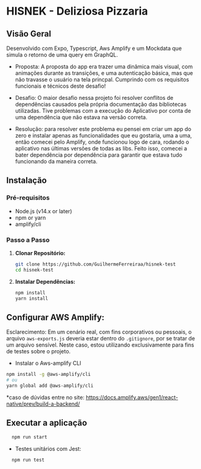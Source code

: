 # HISNEK - Deliziosa Pizzaria

## Visão Geral
Desenvolvido com Expo, Typescript, Aws Amplify e um Mockdata que simula o retorno de uma query em GraphQL.

- Proposta:
A proposta do app era trazer uma dinâmica mais visual, com animações durante as transições, e uma autenticação básica, mas que não travasse o usuário na tela princpal. Cumprindo com os requisitos funcionais e técnicos deste desafio!

- Desafio:
O maior desafio nessa projeto foi resolver conflitos de dependências causados pela própria documentação das bibliotecas utilizadas. Tive problemas com a execução do Aplicativo por conta de uma dependência que não estava na versão correta.

- Resolução:
para resolver este problema eu pensei em criar um app do zero e instalar apenas as funcionalidades que eu gostaria, uma a uma, então comecei pelo Amplify, onde funcionou logo de cara, rodando o aplicativo nas últimas versões de todas as libs. Feito isso, comecei a bater dependência por dependência para garantir que estava tudo funcionando da maneira correta.

## Instalação

### Pré-requisitos
- Node.js (v14.x or later)
- npm or yarn
- amplify/cli

### Passo a Passo
1. **Clonar Repositório:**
   ```bash
   git clone https://github.com/GuilhermeFerreiraa/hisnek-test
   cd hisnek-test

1. **Instalar Dependências:**
   ```bash
   npm install
   yarn install
   
## Configurar AWS Amplify:

Esclarecimento: Em um cenário real, com fins corporativos ou pessoais, o arquivo `aws-exports.js` deveria estar dentro do `.gitignore`, por se tratar de um arquivo sensível. Neste caso, estou utilizando exclusivamente para fins de testes sobre o projeto.

- Instalar o Aws-amplify CLI
```bash
npm install -g @aws-amplify/cli
# ou
yarn global add @aws-amplify/cli
```

*caso de dúvidas entre no site: https://docs.amplify.aws/gen1/react-native/prev/build-a-backend/


## Executar a aplicação
```bash
  npm run start
```

- Testes unitários com Jest:
```bash
  npm run test
```

